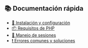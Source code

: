 ## 📚 Documentación rápida

- [🔧 Instalación y configuración](docs/installation.md)
- [📦 Requisitos de PHP](docs/php_requirements.md)
- [💾 Manejo de sesiones](docs/sessions.md)
- [❗ Errores comunes y soluciones](docs/troubles_hooting.md)
